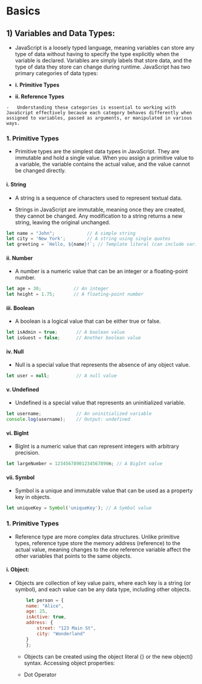 # Basics

## 1) Variables and Data Types:

   -    JavaScript is a loosely typed language, meaning variables can store any type of data without having to specify the type explicitly when the variable is declared. Variables are simply labels that store data, and the type of data they store can change during runtime. JavaScript has two primary categories of data types:

-    **i. Primitive Types**
-    **ii. Reference Types**

    -   Understanding these categories is essential to working with JavaScript effectively because each category behaves differently when assigned to variables, passed as arguments, or manipulated in various ways.

### **1. Primitive Types**

-  Primitive types are the simplest data types in JavaScript. They are immutable and hold a single value. When you assign a primitive value to a variable, the variable contains the actual value, and the value cannot be changed directly.

#### **i. String**

-    A string is a sequence of characters used to represent textual data.

-    Strings in JavaScript are immutable, meaning once they are created, they cannot be changed. Any modification to a string returns a new string, leaving the original unchanged.

```javascript
let name = "John";            // A simple string
let city = 'New York';        // A string using single quotes
let greeting = `Hello, ${name}!`; // Template literal (can include variables)
```

#### **ii. Number**

- A number is a numeric value that can be an integer or a floating-point number.

```javascript
let age = 30;            // An integer
let height = 1.75;       // A floating-point number
```

#### **iii. Boolean**

- A boolean is a logical value that can be either true or false.

```javascript
let isAdmin = true;       // A boolean value
let isGuest = false;      // Another boolean value
```

#### **iv. Null**

- Null is a special value that represents the absence of any object value.

```javascript
let user = null;          // A null value
```

#### **v. Undefined**

- Undefined is a special value that represents an uninitialized variable.

```javascript
let username;             // An uninitialized variable
console.log(username);    // Output: undefined
```

#### **vi. BigInt**

* BigInt is a numeric value that can represent integers with arbitrary precision.

```javascript
let largeNumber = 12345678901234567890n; // A BigInt value
```

#### **vii. Symbol**

* Symbol is a unique and immutable value that can be used as a property key in objects.

```javascript
let uniqueKey = Symbol('uniqueKey'); // A Symbol value
```


### **1. Primitive Types**

-  Reference type are more complex data structures. Unlike primitive types, reference type store the memory address (reference) to the actual value, meaning changes to the one reference variable affect the other variables that points to the same objects.

#### **i. Object:**

-  Objects are collection of key value pairs, where each key is a string (or symbol), and each value can be any data type, including other objects.

    ```javascript
        let person = {
        name: "Alice",
        age: 25,
        isActive: true,
        address: {
            street: "123 Main St",
            city: "Wonderland"
        }
        };
    ```

    * Objects can be created using the object literal {} or the new object() syntax. Accessing object properties:

    * Dot Operator
